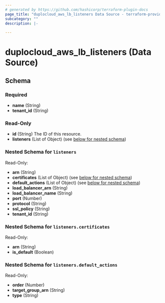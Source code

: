 ```yaml
---
# generated by https://github.com/hashicorp/terraform-plugin-docs
page_title: "duplocloud_aws_lb_listeners Data Source - terraform-provider-duplocloud"
subcategory: ""
description: |-
  
---
```


# duplocloud_aws_lb_listeners (Data Source)





<!-- schema generated by tfplugindocs -->
## Schema

### Required

- **name** (String)
- **tenant_id** (String)

### Read-Only

- **id** (String) The ID of this resource.
- **listeners** (List of Object) (see [below for nested schema](#nestedatt--listeners))

<a id="nestedatt--listeners"></a>
### Nested Schema for `listeners`

Read-Only:

- **arn** (String)
- **certificates** (List of Object) (see [below for nested schema](#nestedobjatt--listeners--certificates))
- **default_actions** (List of Object) (see [below for nested schema](#nestedobjatt--listeners--default_actions))
- **load_balancer_arn** (String)
- **load_balancer_name** (String)
- **port** (Number)
- **protocol** (String)
- **ssl_policy** (String)
- **tenant_id** (String)

<a id="nestedobjatt--listeners--certificates"></a>
### Nested Schema for `listeners.certificates`

Read-Only:

- **arn** (String)
- **is_default** (Boolean)


<a id="nestedobjatt--listeners--default_actions"></a>
### Nested Schema for `listeners.default_actions`

Read-Only:

- **order** (Number)
- **target_group_arn** (String)
- **type** (String)


